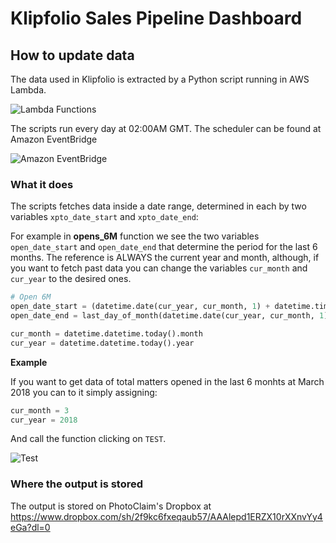 # Klipfolio Sales Pipeline Dashboard

## How to update data
The data used in Klipfolio is extracted by a Python script running in AWS Lambda.

![Lambda Functions](https://quantryx.s3.eu-west-2.amazonaws.com/lambda_functions.png "Lambda Functions")

The scripts run every day at 02:00AM GMT. The scheduler can be found at Amazon EventBridge

![Amazon EventBridge](https://quantryx.s3.eu-west-2.amazonaws.com/amazon_eventbridge.png "Amazon EventBridge")

### What it does

The scripts fetches data inside a date range, determined in each by two variables `xpto_date_start` and `xpto_date_end`:

For example in **opens_6M** function we see the two variables `open_date_start` and `open_date_end` that determine the period for the last 6 months.
The reference is ALWAYS the current year and month, although, if you want to fetch past data you can change the variables `cur_month` and `cur_year` to the desired ones.

```python
# Open 6M
open_date_start = (datetime.date(cur_year, cur_month, 1) + datetime.timedelta(-5*365/12)).strftime('%Y-%m-%d')
open_date_end = last_day_of_month(datetime.date(cur_year, cur_month, 1)).strftime('%Y-%m-%d')
```

```python
cur_month = datetime.datetime.today().month
cur_year = datetime.datetime.today().year
```

**Example**

If you want to get data of total matters opened in the last 6 monhts at March 2018 you can to it simply assigning:

```python
cur_month = 3
cur_year = 2018
```

And call the function clicking on `TEST`.

![Test](https://quantryx.s3.eu-west-2.amazonaws.com/test.png "Test")

### Where the output is stored

The output is stored on PhotoClaim's Dropbox at https://www.dropbox.com/sh/2f9kc6fxeqaub57/AAAlepd1ERZX10rXXnvYy4eGa?dl=0
